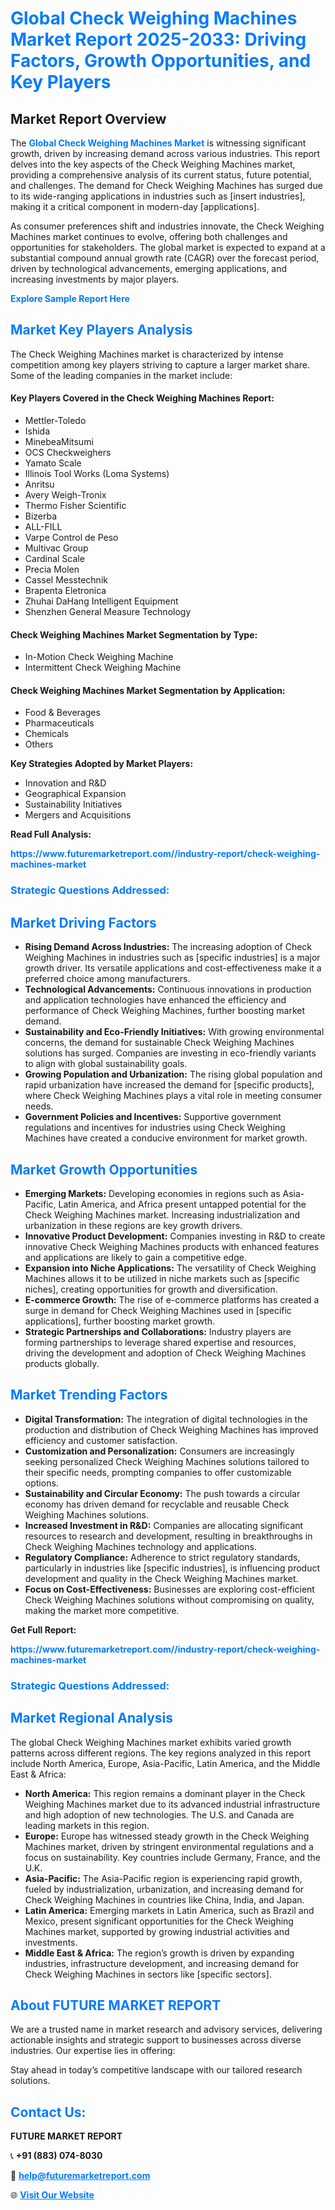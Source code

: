 <h1 style="color: #007BFF;">Global Check Weighing Machines Market Report 2025-2033: Driving Factors, Growth Opportunities, and Key Players</h1>

<section id="overview">
<h2>Market Report Overview</h2>
<p>The <a href="https://www.futuremarketreport.com//industry-report/check-weighing-machines-market" style="color: #007BFF; text-decoration: none;"><strong>Global Check Weighing Machines Market</strong></a> is witnessing significant growth, driven by increasing demand across various industries. This report delves into the key aspects of the Check Weighing Machines market, providing a comprehensive analysis of its current status, future potential, and challenges. The demand for Check Weighing Machines has surged due to its wide-ranging applications in industries such as [insert industries], making it a critical component in modern-day [applications].</p>
<p>As consumer preferences shift and industries innovate, the Check Weighing Machines market continues to evolve, offering both challenges and opportunities for stakeholders. The global market is expected to expand at a substantial compound annual growth rate (CAGR) over the forecast period, driven by technological advancements, emerging applications, and increasing investments by major players.</p>
</section>

<section id="overview">
<p><a href="https://www.futuremarketreport.com//request-sample/reportId=61827" style="color: #007BFF; text-decoration: none;"><strong>Explore Sample Report Here</strong></a></p>
</section>

<section id="key-players">
<h2 style="color: #007BFF;">Market Key Players Analysis</h2>
<p>The Check Weighing Machines market is characterized by intense competition among key players striving to capture a larger market share. Some of the leading companies in the market include:</p>
<h4>Key Players Covered in the Check Weighing Machines Report:</h4>
<ul><li>Mettler-Toledo</li><li>Ishida</li><li>MinebeaMitsumi</li><li>OCS Checkweighers</li><li>Yamato Scale</li><li>Illinois Tool Works (Loma Systems)</li><li>Anritsu</li><li>Avery Weigh-Tronix</li><li>Thermo Fisher Scientific</li><li>Bizerba</li><li>ALL-FILL</li><li>Varpe Control de Peso</li><li>Multivac Group</li><li>Cardinal Scale</li><li>Precia Molen</li><li>Cassel Messtechnik</li><li>Brapenta Eletronica</li><li>Zhuhai DaHang Intelligent Equipment</li><li>Shenzhen General Measure Technology</li></ul>
<h4>Check Weighing Machines Market Segmentation by Type:</h4>
<ul><li>In-Motion Check Weighing Machine</li><li>Intermittent Check Weighing Machine</li></ul>

<h4>Check Weighing Machines Market Segmentation by Application:</h4>
<ul><li>Food &amp; Beverages</li><li>Pharmaceuticals</li><li>Chemicals</li><li>Others</li></ul>
<p><strong>Key Strategies Adopted by Market Players:</strong></p>
<ul>
<li>Innovation and R&D</li>
<li>Geographical Expansion</li>
<li>Sustainability Initiatives</li>
<li>Mergers and Acquisitions</li>
</ul>
</section>

<section>
<p><strong>Read Full Analysis: </strong></p><a href="https://www.futuremarketreport.com//industry-report/check-weighing-machines-market" style="color: #007BFF; text-decoration: none;"><strong>https://www.futuremarketreport.com//industry-report/check-weighing-machines-market</strong></a>
<h3 style="color: #007BFF;">Strategic Questions Addressed:</h3>
</section>

<section id="driving-factors">
<h2 style="color: #007BFF;">Market Driving Factors</h2>
<ul>
<li><strong>Rising Demand Across Industries:</strong> The increasing adoption of Check Weighing Machines in industries such as [specific industries] is a major growth driver. Its versatile applications and cost-effectiveness make it a preferred choice among manufacturers.</li>
<li><strong>Technological Advancements:</strong> Continuous innovations in production and application technologies have enhanced the efficiency and performance of Check Weighing Machines, further boosting market demand.</li>
<li><strong>Sustainability and Eco-Friendly Initiatives:</strong> With growing environmental concerns, the demand for sustainable Check Weighing Machines solutions has surged. Companies are investing in eco-friendly variants to align with global sustainability goals.</li>
<li><strong>Growing Population and Urbanization:</strong> The rising global population and rapid urbanization have increased the demand for [specific products], where Check Weighing Machines plays a vital role in meeting consumer needs.</li>
<li><strong>Government Policies and Incentives:</strong> Supportive government regulations and incentives for industries using Check Weighing Machines have created a conducive environment for market growth.</li>
</ul>
</section>

<section id="growth-opportunities">
<h2 style="color: #007BFF;">Market Growth Opportunities</h2>
<ul>
<li><strong>Emerging Markets:</strong> Developing economies in regions such as Asia-Pacific, Latin America, and Africa present untapped potential for the Check Weighing Machines market. Increasing industrialization and urbanization in these regions are key growth drivers.</li>
<li><strong>Innovative Product Development:</strong> Companies investing in R&D to create innovative Check Weighing Machines products with enhanced features and applications are likely to gain a competitive edge.</li>
<li><strong>Expansion into Niche Applications:</strong> The versatility of Check Weighing Machines allows it to be utilized in niche markets such as [specific niches], creating opportunities for growth and diversification.</li>
<li><strong>E-commerce Growth:</strong> The rise of e-commerce platforms has created a surge in demand for Check Weighing Machines used in [specific applications], further boosting market growth.</li>
<li><strong>Strategic Partnerships and Collaborations:</strong> Industry players are forming partnerships to leverage shared expertise and resources, driving the development and adoption of Check Weighing Machines products globally.</li>
</ul>
</section>

<section id="trending-factors">
<h2 style="color: #007BFF;">Market Trending Factors</h2>
<ul>
<li><strong>Digital Transformation:</strong> The integration of digital technologies in the production and distribution of Check Weighing Machines has improved efficiency and customer satisfaction.</li>
<li><strong>Customization and Personalization:</strong> Consumers are increasingly seeking personalized Check Weighing Machines solutions tailored to their specific needs, prompting companies to offer customizable options.</li>
<li><strong>Sustainability and Circular Economy:</strong> The push towards a circular economy has driven demand for recyclable and reusable Check Weighing Machines solutions.</li>
<li><strong>Increased Investment in R&D:</strong> Companies are allocating significant resources to research and development, resulting in breakthroughs in Check Weighing Machines technology and applications.</li>
<li><strong>Regulatory Compliance:</strong> Adherence to strict regulatory standards, particularly in industries like [specific industries], is influencing product development and quality in the Check Weighing Machines market.</li>
<li><strong>Focus on Cost-Effectiveness:</strong> Businesses are exploring cost-efficient Check Weighing Machines solutions without compromising on quality, making the market more competitive.</li>
</ul>
</section>

<section>
<p><strong>Get Full Report: </strong></p><a href="https://www.futuremarketreport.com//industry-report/check-weighing-machines-market" style="color: #007BFF; text-decoration: none;"><strong>https://www.futuremarketreport.com//industry-report/check-weighing-machines-market</strong></a>
<h3 style="color: #007BFF;">Strategic Questions Addressed:</h3>
</section>


<section id="regional-analysis">
<h2 style="color: #007BFF;">Market Regional Analysis</h2>
<p>The global Check Weighing Machines market exhibits varied growth patterns across different regions. The key regions analyzed in this report include North America, Europe, Asia-Pacific, Latin America, and the Middle East & Africa:</p>
<ul>
<li><strong>North America:</strong> This region remains a dominant player in the Check Weighing Machines market due to its advanced industrial infrastructure and high adoption of new technologies. The U.S. and Canada are leading markets in this region.</li>
<li><strong>Europe:</strong> Europe has witnessed steady growth in the Check Weighing Machines market, driven by stringent environmental regulations and a focus on sustainability. Key countries include Germany, France, and the U.K.</li>
<li><strong>Asia-Pacific:</strong> The Asia-Pacific region is experiencing rapid growth, fueled by industrialization, urbanization, and increasing demand for Check Weighing Machines in countries like China, India, and Japan.</li>
<li><strong>Latin America:</strong> Emerging markets in Latin America, such as Brazil and Mexico, present significant opportunities for the Check Weighing Machines market, supported by growing industrial activities and investments.</li>
<li><strong>Middle East & Africa:</strong> The region’s growth is driven by expanding industries, infrastructure development, and increasing demand for Check Weighing Machines in sectors like [specific sectors].</li>
</ul>
</section>

<footer>
<h2 style="color: #007BFF;">About FUTURE MARKET REPORT</h2>
<p>We are a trusted name in market research and advisory services, delivering actionable insights and strategic support to businesses across diverse industries. Our expertise lies in offering:</p>

<p>Stay ahead in today’s competitive landscape with our tailored research solutions.</p>

<h2 style="color: #007BFF;">Contact Us:</h2>
<p><strong>FUTURE MARKET REPORT</strong></p>
<p>📞 <strong>+91 (883) 074-8030</strong></p>
<p>📧 <strong><a href="mailto:help@futuremarketreport.com" style="color: #007BFF;">help@futuremarketreport.com</a></strong></p>
<p>🌐 <strong><a href="https://www.futuremarketreport.com/" style="color: #007BFF;">Visit Our Website</a></strong></p>
</footer>